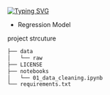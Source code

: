 [![Typing SVG](https://readme-typing-svg.demolab.com?font=Fira+Code&weight=700&size=60&pause=2000&color=F7F7F7&width=1000&height=100&lines=Air+Quality+Index+Analysis;An+End-to-End+ML+Application)](https://www.linkedin.com/in/adnaaaen/)

- Regression Model

project strcuture
```bash
├── data        
│   └── raw    
├── LICENSE
├── notebooks
│   └── 01_data_cleaning.ipynb
└── requirements.txt
```
